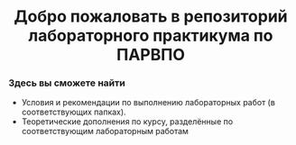 # <div align="center"> Добро пожаловать в репозиторий лабораторного практикума по ПАРВПО

### Здесь вы сможете найти
  - Условия и рекомендации по выполнению лабораторных работ (в соответствующих папках).
  - Теоретические дополнения по курсу, разделённые по соответствующим лабораторным работам